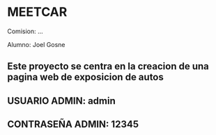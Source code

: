 # MEETCAR

Comision: ...

Alumno: Joel Gosne

## Este proyecto se centra en la creacion de una pagina web de exposicion de autos

## USUARIO ADMIN: admin
## CONTRASEÑA ADMIN: 12345


